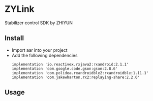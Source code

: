 # ZYLink
Stabilizer control SDK by ZHIYUN

## Install
- Import aar into your project
- Add the following dependencies
    ```
    implementation 'io.reactivex.rxjava2:rxandroid:2.1.1'
    implementation 'com.google.code.gson:gson:2.8.6'
    implementation 'com.polidea.rxandroidble2:rxandroidble:1.11.1'
    implementation 'com.jakewharton.rx2:replaying-share:2.2.0'
    ```

## Usage


